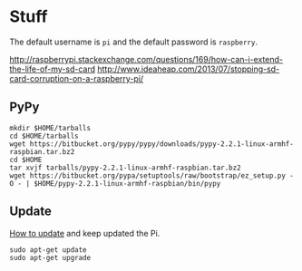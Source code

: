# Stuff

The default username is `pi` and the default password is `raspberry`.

http://raspberrypi.stackexchange.com/questions/169/how-can-i-extend-the-life-of-my-sd-card
http://www.ideaheap.com/2013/07/stopping-sd-card-corruption-on-a-raspberry-pi/


## PyPy

	mkdir $HOME/tarballs
	cd $HOME/tarballs
	wget https://bitbucket.org/pypy/pypy/downloads/pypy-2.2.1-linux-armhf-raspbian.tar.bz2
	cd $HOME
	tar xvjf tarballs/pypy-2.2.1-linux-armhf-raspbian.tar.bz2
	wget https://bitbucket.org/pypa/setuptools/raw/bootstrap/ez_setup.py -O - | $HOME/pypy-2.2.1-linux-armhf-raspbian/bin/pypy



## Update

[How to update](http://raspberrypi.stackexchange.com/questions/4698/how-can-i-keep-my-raspbian-wheezy-up-to-date) and keep updated the Pi.

	sudo apt-get update
	sudo apt-get upgrade
 